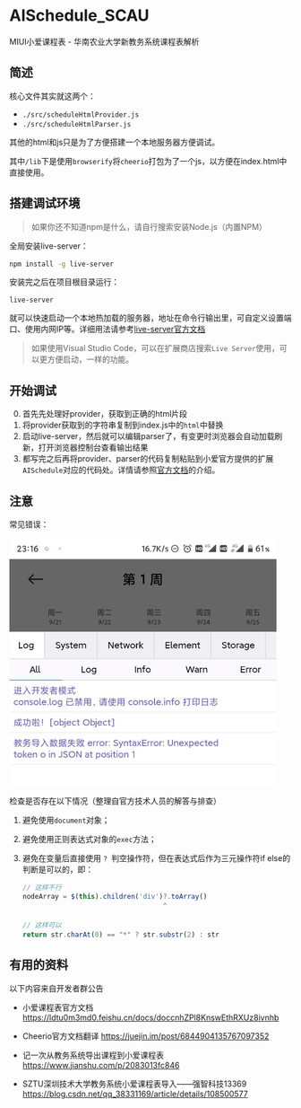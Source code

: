 # AISchedule_SCAU

MIUI小爱课程表 - 华南农业大学新教务系统课程表解析

## 简述

核心文件其实就这两个：

- `./src/scheduleHtmlProvider.js`
- `./src/scheduleHtmlParser.js`

其他的html和js只是为了方便搭建一个本地服务器方便调试。

其中`/lib`下是使用`browserify`将`cheerio`打包为了一个js，以方便在index.html中直接使用。

## 搭建调试环境

> 如果你还不知道npm是什么，请自行搜索安装Node.js（内置NPM）

全局安装live-server：

```bash
npm install -g live-server
```

安装完之后在项目根目录运行：

```shell
live-server
```

就可以快速启动一个本地热加载的服务器，地址在命令行输出里，可自定义设置端口、使用内网IP等。详细用法请参考[live-server官方文档](https://www.npmjs.com/package/live-server)

> 如果使用Visual Studio Code，可以在扩展商店搜索`Live Server`使用，可以更方便启动，一样的功能。

## 开始调试

0. 首先先处理好provider，获取到正确的html片段
1. 将provider获取到的字符串复制到index.js中的`html`中替换
2. 启动live-server，然后就可以编辑parser了，有变更时浏览器会自动加载刷新，打开浏览器控制台查看输出结果
3. 都写完之后再将provider、parser的代码复制粘贴到小爱官方提供的扩展`AISchedule`对应的代码处。详情请参照[官方文档](https://ldtu0m3md0.feishu.cn/docs/doccnhZPl8KnswEthRXUz8ivnhb)的介绍。

## 注意

常见错误：

<img src="README.assets/common_error_json.png" alt="common_error_json" style="zoom:50%;" />

检查是否存在以下情况（整理自官方技术人员的解答与排查）

1. 避免使用`document`对象；

2. 避免使用正则表达式对象的`exec`方法；

3. 避免在变量后直接使用 `? `判空操作符，但在表达式后作为三元操作符if else的判断是可以的，即：

   ```javascript
   // 这样不行
   nodeArray = $(this).children('div')?.toArray()
                                      ^ 
   
   // 这样可以
   return str.charAt(0) == "*" ? str.substr(2) : str
   ```

## 有用的资料

以下内容来自开发者群公告

- 小爱课程表官方文档
  https://ldtu0m3md0.feishu.cn/docs/doccnhZPl8KnswEthRXUz8ivnhb
  
- Cheerio官方文档翻译
  https://juejin.im/post/6844904135767097352

- 记一次从教务系统导出课程到小爱课程表
  https://www.jianshu.com/p/2083013fc846

- SZTU深圳技术大学教务系统小爱课程表导入——强智科技13369
  https://blog.csdn.net/qq_38331169/article/details/108500577